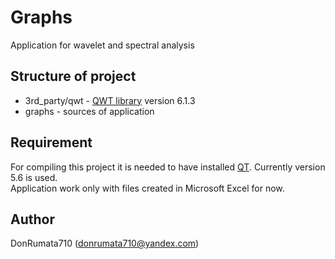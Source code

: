 # Graphs
Application for wavelet and spectral analysis<br>

## Structure of project
- 3rd_party/qwt - [QWT library](http://qwt.sourceforge.net/index.html) version 6.1.3
- graphs - sources of application

## Requirement
For compiling this project it is needed to have installed [QT](https://www.qt.io/). Currently version 5.6 is used.<br>
Application work only with files created in Microsoft Excel for now.<br>

## Author
DonRumata710 (donrumata710@yandex.com)<br>
